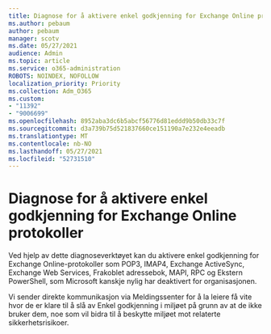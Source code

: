 ```yaml
---
title: Diagnose for å aktivere enkel godkjenning for Exchange Online protokoller
ms.author: pebaum
author: pebaum
manager: scotv
ms.date: 05/27/2021
audience: Admin
ms.topic: article
ms.service: o365-administration
ROBOTS: NOINDEX, NOFOLLOW
localization_priority: Priority
ms.collection: Adm_O365
ms.custom:
- "11392"
- "9006699"
ms.openlocfilehash: 8952aba3dc6b5abcf56776d81eddd9b50db33c7f
ms.sourcegitcommit: d3a739b75d521837660ce151190a7e232e4eeadb
ms.translationtype: MT
ms.contentlocale: nb-NO
ms.lasthandoff: 05/27/2021
ms.locfileid: "52731510"
---
```

# <a name="diagnostic-to-enable-basic-authentication-for-exchange-online-protocols"></a>Diagnose for å aktivere enkel godkjenning for Exchange Online protokoller

Ved hjelp av dette diagnoseverktøyet kan du aktivere enkel godkjenning for Exchange Online-protokoller som POP3, IMAP4, Exchange ActiveSync, Exchange Web Services, Frakoblet adressebok, MAPI, RPC og Ekstern PowerShell, som Microsoft kanskje nylig har deaktivert for organisasjonen. 

Vi sender direkte kommunikasjon via Meldingssenter for å la leiere få vite hvor de er klare til å slå av Enkel godkjenning i miljøet på grunn av at de ikke bruker dem, noe som vil bidra til å beskytte miljøet mot relaterte sikkerhetsrisikoer.
